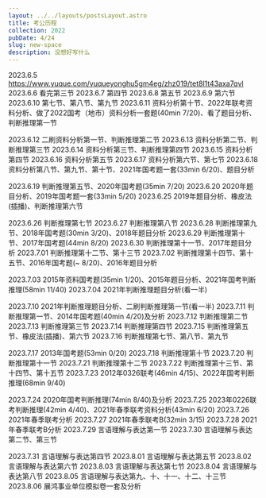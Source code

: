 ```yaml
---
layout: ../../layouts/postsLayout.astro
title: 考公历程
collection: 2022
pubDate: 4/24
slug: new-space
description: 没想好写什么
---
```


2023.6.5 https://www.yuque.com/yuqueyonghu5gm4eg/zhz019/tet8l1t43axa7qvl
2023.6.6 看完第三节
2023.6.7 第四节
2023.6.8 第五节
2023.6.9 第六节
2023.6.10 第七节、第八节、第九节
2023.6.11 资料分析第十节、2022年联考资料分析、做了2022国考（地市）资料分析一套题(40min 7/20)、看了题目分析、判断推理第一节

2023.6.12 二刷资料分析第一节、判断推理第二节
2023.6.13 资料分析第二节、判断推理第三节
2023.6.14 资料分析第三节、判断推理第四节
2023.6.15 资料分析第四节
2023.6.16 资料分析第五节
2023.6.17 资料分析第六节、第七节
2023.6.18 资料分析第八节、第九节、第十节、2021年国考题一套(33min 6/20)、题目分析

2023.6.19 判断推理第五节、2020年国考题(35min 7/20)
2023.6.20 2020年题目分析、2019年国考题一套(33min 5/20)
2023.6.25 2019年题目分析、橡皮法(插播)、判断推理第六节

2023.6.26 判断推理第七节
2023.6.27 判断推理第八节
2023.6.28 判断推理第九节、2018年国考题(30min 3/20)、2018年题目分析
2023.6.29 判断推理第十节、2017年国考题(44min 8/20)
2023.6.30 判断推理第十一节、2017年题目分析
2023.7.01 判断推理第十二节、第十三节
2023.7.02 判断推理第十四节、第十五节、2016年国考题(~ 8/20)、2016年题目分析

2023.7.03 2015年资料国考题(35min 1/20)、2015年题目分析、2021年国考判断推理(58min 11/40)
2023.7.04 2021年判断推理题目分析(看一半)

2023.7.10 2021年判断推理题目分析、二刷判断推理第一节(看一半)
2023.7.11 判断推理第一节、2014年国考题(40min 4/20)及分析
2023.7.12 判断推理第二节
2023.7.13 判断推理第三节
2023.7.14 判断推理第四节
2023.7.15 判断推理第五节、橡皮法(插播)、第六节
2023.7.16 判断推理第七节、第八节、第九节

2023.7.17 2013年国考题(53min 0/20)
2023.7.18 判断推理第十节
2023.7.20 判断推理第十一节
2023.7.21 判断推理第十二节
2023.7.22 判断推理第十三节、第十四节、第十五节
2023.7.23 2012年0326联考(46min 4/15)、2022年国考判断推理(68min 9/40)

2023.7.24 2020年国考判断推理(74min 8/40)及分析
2023.7.25 2023年0226联考判断推理(42min 4/40)、2021年春季联考资料分析(43min 6/20)
2023.7.26 2021年春季联考分析
2023.7.27 2021年春季联考B(32min 3/15)
2023.7.28 2021年春季联考B分析
2023.7.29 言语理解与表达第一节
2023.7.30 言语理解与表达第二节、第三节

2023.7.31 言语理解与表达第四节
2023.8.01 言语理解与表达第五节
2023.8.02 言语理解与表达第六节
2023.8.03 言语理解与表达第七节
2023.8.04 言语理解与表达第八节
2023.8.05 言语理解与表达第九、十、十一、十二、十三节
2023.8.06 展鸿事业单位模拟卷一套及分析 



